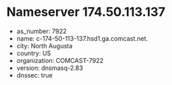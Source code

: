 # Nameserver 174.50.113.137

* as_number: 7922
* name: c-174-50-113-137.hsd1.ga.comcast.net.
* city: North Augusta
* country: US
* organization: COMCAST-7922
* version: dnsmasq-2.83
* dnssec: true
